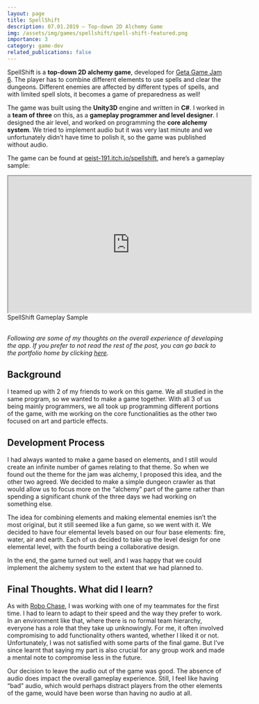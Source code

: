 ```yaml
---
layout: page
title: SpellShift
description: 07.01.2019 — Top-down 2D Alchemy Game
img: /assets/img/games/spellshift/spell-shift-featured.png
importance: 3
category: game-dev
related_publications: false
---
```


SpellShift is a **top-down 2D alchemy game**, developed for [Geta Game Jam 6](https://itch.io/jam/geta-game-jam-6). The player has to combine different elements to use spells and clear the dungeons. Different enemies are affected by different types of spells, and with limited spell slots, it becomes a game of preparedness as well!

The game was built using the **Unity3D** engine and written in **C#**. I worked in a **team of three** on this, as a **gameplay programmer and level designer**. I designed the air level, and worked on programming the **core alchemy system**. We tried to implement audio but it was very last minute and we unfortunately didn’t have time to polish it, so the game was published without audio.

The game can be found at [geist-191.itch.io/spellshift](https://geist-191.itch.io/spellshift), and here’s a gameplay sample:

<div class="row">
    <div class="col-sm mt-3 mt-md-0 embed-responsive embed-responsive-16by9 center-block">
        <iframe width="560" height="315" src="https://www.youtube.com/embed/hQXqDtmVhHs" title="SpellShift Gameplay Sample" allowfullscreen></iframe>
    </div>
</div>
<div class="caption">
    SpellShift Gameplay Sample
</div>

<br/>

*Following are some of my thoughts on the overall experience of developing the app. If you prefer to not read the rest of the post, you can go back to the portfolio home by clicking [here](/projects).*


## Background

I teamed up with 2 of my friends to work on this game. We all studied in the same program, so we wanted to make a game together. With all 3 of us being mainly programmers, we all took up programming different portions of the game, with me working on the core functionalities as the other two focused on art and particle effects.

## Development Process

I had always wanted to make a game based on elements, and I still would create an infinite number of games relating to that theme. So when we found out the theme for the jam was alchemy, I proposed this idea, and the other two agreed. We decided to make a simple dungeon crawler as that would allow us to focus more on the “alchemy” part of the game rather than spending a significant chunk of the three days we had working on something else.

The idea for combining elements and making elemental enemies isn’t the most original, but it still seemed like a fun game, so we went with it. We decided to have four elemental levels based on our four base elements: fire, water, air and earth. Each of us decided to take up the level design for one elemental level, with the fourth being a collaborative design.

In the end, the game turned out well, and I was happy that we could implement the alchemy system to the extent that we had planned to.

## Final Thoughts. What did I learn?

As with [Robo Chase](/projects/2018-12-10-robo-chase/), I was working with one of my teammates for the first time. I had to learn to adapt to their speed and the way they prefer to work. In an environment like that, where there is no formal team hierarchy, everyone has a role that they take up unknowingly. For me, it often involved compromising to add functionality others wanted, whether I liked it or not. Unfortunately, I was not satisfied with some parts of the final game. But I’ve since learnt that saying my part is also crucial for any group work and made a mental note to compromise less in the future.

Our decision to leave the audio out of the game was good. The absence of audio does impact the overall gameplay experience. Still, I feel like having “bad” audio, which would perhaps distract players from the other elements of the game, would have been worse than having no audio at all.